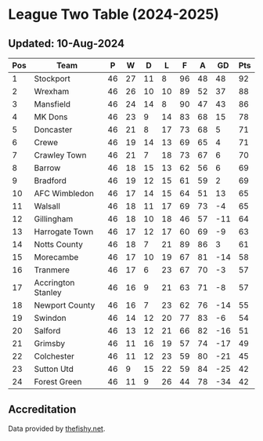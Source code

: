 # League Two Table (2024-2025)
## Updated: 10-Aug-2024

| Pos | Team | P | W | D | L | F | A | GD | Pts |
| --- | --- | --- | --- | --- | --- | --- | --- | --- | --- |
| 1 | Stockport | 46 | 27 | 11 | 8 | 96 | 48 | 48 | 92 |
| 2 | Wrexham | 46 | 26 | 10 | 10 | 89 | 52 | 37 | 88 |
| 3 | Mansfield | 46 | 24 | 14 | 8 | 90 | 47 | 43 | 86 |
| 4 | MK Dons | 46 | 23 | 9 | 14 | 83 | 68 | 15 | 78 |
| 5 | Doncaster | 46 | 21 | 8 | 17 | 73 | 68 | 5 | 71 |
| 6 | Crewe | 46 | 19 | 14 | 13 | 69 | 65 | 4 | 71 |
| 7 | Crawley Town | 46 | 21 | 7 | 18 | 73 | 67 | 6 | 70 |
| 8 | Barrow | 46 | 18 | 15 | 13 | 62 | 56 | 6 | 69 |
| 9 | Bradford | 46 | 19 | 12 | 15 | 61 | 59 | 2 | 69 |
| 10 | AFC Wimbledon | 46 | 17 | 14 | 15 | 64 | 51 | 13 | 65 |
| 11 | Walsall | 46 | 18 | 11 | 17 | 69 | 73 | -4 | 65 |
| 12 | Gillingham | 46 | 18 | 10 | 18 | 46 | 57 | -11 | 64 |
| 13 | Harrogate Town | 46 | 17 | 12 | 17 | 60 | 69 | -9 | 63 |
| 14 | Notts County | 46 | 18 | 7 | 21 | 89 | 86 | 3 | 61 |
| 15 | Morecambe | 46 | 17 | 10 | 19 | 67 | 81 | -14 | 58 |
| 16 | Tranmere | 46 | 17 | 6 | 23 | 67 | 70 | -3 | 57 |
| 17 | Accrington Stanley | 46 | 16 | 9 | 21 | 63 | 71 | -8 | 57 |
| 18 | Newport County | 46 | 16 | 7 | 23 | 62 | 76 | -14 | 55 |
| 19 | Swindon | 46 | 14 | 12 | 20 | 77 | 83 | -6 | 54 |
| 20 | Salford | 46 | 13 | 12 | 21 | 66 | 82 | -16 | 51 |
| 21 | Grimsby | 46 | 11 | 16 | 19 | 57 | 74 | -17 | 49 |
| 22 | Colchester | 46 | 11 | 12 | 23 | 59 | 80 | -21 | 45 |
| 23 | Sutton Utd | 46 | 9 | 15 | 22 | 59 | 84 | -25 | 42 |
| 24 | Forest Green | 46 | 11 | 9 | 26 | 44 | 78 | -34 | 42 |

## Accreditation 

Data provided by [thefishy.net](https://www.thefishy.net/).